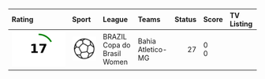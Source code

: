 | Rating                                                                                                                                 | Sport                                                                                                        | League                         | Teams                |   Status | Score   | TV Listing          |
|:---------------------------------------------------------------------------------------------------------------------------------------|:-------------------------------------------------------------------------------------------------------------|:-------------------------------|:---------------------|---------:|:--------|:--------------------|
| <img src="https://raw.githubusercontent.com/BlakeDuncan25/Donut-SVG-Ratings/bac4e4a278175106499642192132b1786a9aec38/17.svg" alt="17"> | <img src="https://raw.githubusercontent.com/BlakeDuncan25/Donut-SVG-Ratings/master/soccer.png" alt="Soccer"> | BRAZIL<br>Copa do Brasil Women | Bahia<br>Atletico-MG |       27 | 0<br>0  | <a href="#N/A"></a> |